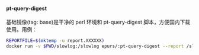 #### pt-query-digest

基础镜像(tag: base)是干净的 perl 环境和 pt-query-digest 脚本，方便国内下载使用。用例：
```bash
REPORTFILE=$(mktemp -u report.XXXXXX)
docker run -v $PWD/slowlog:/slowlog epurs/:pt-query-digest --report /slowlog > $REPORTFILE
```
